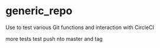 # generic_repo
Use to test various Git functions and interaction with CircleCI

more tests
test push nto master and tag
